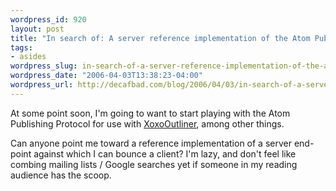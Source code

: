 ```yaml
--- 
wordpress_id: 920
layout: post
title: "In search of: A server reference implementation of the Atom Publishing Protocol?"
tags: 
- asides
wordpress_slug: in-search-of-a-server-reference-implementation-of-the-atom-publishing-protocol
wordpress_date: "2006-04-03T13:38:23-04:00"
wordpress_url: http://decafbad.com/blog/2006/04/03/in-search-of-a-server-reference-implementation-of-the-atom-publishing-protocol
---
```

 <p>At some point soon, I'm going to want to start playing with the Atom Publishing Protocol for use with <a href="http://decafbad.com/blog/2006/03/25/about-xoxooutliner">XoxoOutliner</a>, among other things.</p>
 <p>Can anyone point me toward a reference implementation of a server end-point against which I can bounce a client?  I'm lazy, and don't feel like combing mailing lists / Google searches yet if someone in my reading audience has the scoop.</p>
